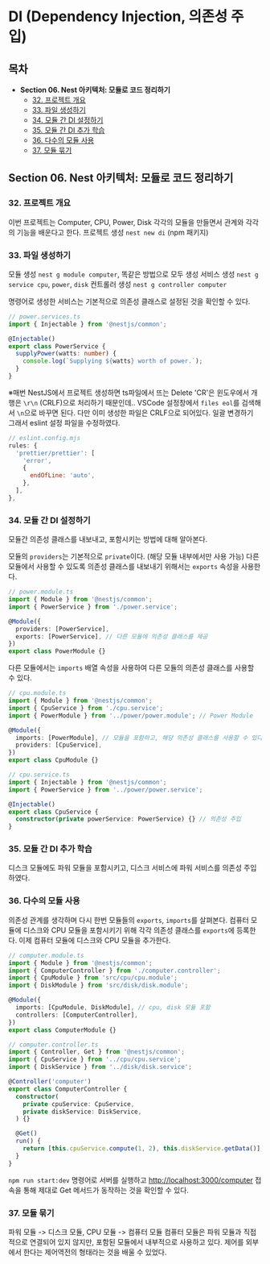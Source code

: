 # DI (Dependency Injection, 의존성 주입)

## 목차

- **Section 06. Nest 아키텍처: 모듈로 코드 정리하기**
  - [32. 프로젝트 개요](#32-프로젝트-개요)
  - [33. 파일 생성하기](#33-파일-생성하기)
  - [34. 모듈 간 DI 설정하기](#34-모듈-간-di-설정하기)
  - [35. 모듈 간 DI 추가 학습](#35-모듈-간-di-추가-학습)
  - [36. 다수의 모듈 사용](#36-다수의-모듈-사용)
  - [37. 모듈 묶기](#37-모듈-묶기)

## Section 06. Nest 아키텍처: 모듈로 코드 정리하기

### 32. 프로젝트 개요

이번 프로젝트는 Computer, CPU, Power, Disk 각각의 모듈을 만들면서 관계와 각각의 기능을 배운다고 한다.
프로젝트 생성 `nest new di` (npm 패키지)

### 33. 파일 생성하기

모듈 생성 `nest g module computer`, 똑같은 방법으로 모두 생성
서비스 생성 `nest g service cpu`, `power`, `disk`
컨트롤러 생성 `nest g controller computer`

명령어로 생성한 서비스는 기본적으로 의존성 클래스로 설정된 것을 확인할 수 있다.

```ts
// power.services.ts
import { Injectable } from '@nestjs/common';

@Injectable()
export class PowerService {
  supplyPower(watts: number) {
    console.log(`Supplying ${watts} worth of power.`);
  }
}
```

※매번 NestJS에서 프로젝트 생성하면 ts파일에서 뜨는 Delete 'CR'은 윈도우에서 개행은 `\r\n` (CRLF)으로 처리하기 때문인데..
VSCode 설정창에서 `files eol`를 검색해서 `\n`으로 바꾸면 된다. 다만 이미 생성한 파일은 CRLF으로 되어있다.
일괄 변경하기 그래서 eslint 설정 파일을 수정하였다.

```js
// eslint.config.mjs
rules: {
  'prettier/prettier': [
    'error',
    {
      endOfLine: 'auto',
    },
  ],
},
```

### 34. 모듈 간 DI 설정하기

모듈간 의존성 클래스를 내보내고, 포함시키는 방법에 대해 알아본다.

모듈의 `providers`는 기본적으로 `private`이다. (해당 모듈 내부에서만 사용 가능)
다른 모듈에서 사용할 수 있도록 의존성 클래스를 내보내기 위해서는 `exports` 속성을 사용한다.

```ts
// power.module.ts
import { Module } from '@nestjs/common';
import { PowerService } from './power.service';

@Module({
  providers: [PowerService],
  exports: [PowerService], // 다른 모듈에 의존성 클래스를 제공
})
export class PowerModule {}
```

다른 모듈에서는 `imports` 배열 속성을 사용하여 다른 모듈의 의존성 클래스를 사용할 수 있다.

```ts
// cpu.module.ts
import { Module } from '@nestjs/common';
import { CpuService } from './cpu.service';
import { PowerModule } from '../power/power.module'; // Power Module

@Module({
  imports: [PowerModule], // 모듈을 포함하고, 해당 의존성 클래스를 사용할 수 있다.
  providers: [CpuService],
})
export class CpuModule {}

// cpu.service.ts
import { Injectable } from '@nestjs/common';
import { PowerService } from '../power/power.service';

@Injectable()
export class CpuService {
  constructor(private powerService: PowerService) {} // 의존성 주입
}
```

### 35. 모듈 간 DI 추가 학습

디스크 모듈에도 파워 모듈을 포함시키고, 디스크 서비스에 파워 서비스를 의존성 주입하였다.

### 36. 다수의 모듈 사용

의존성 관계를 생각하며 다시 한번 모듈들의 `exports`, `imports`를 살펴본다.
컴퓨터 모듈에 디스크와 CPU 모듈을 포함시키기 위해 각각 의존성 클래스를 `exports`에 등록한다.
이제 컴퓨터 모듈에 디스크와 CPU 모듈을 추가한다.

```ts
// computer.module.ts
import { Module } from '@nestjs/common';
import { ComputerController } from './computer.controller';
import { CpuModule } from 'src/cpu/cpu.module';
import { DiskModule } from 'src/disk/disk.module';

@Module({
  imports: [CpuModule, DiskModule], // cpu, disk 모듈 포함
  controllers: [ComputerController],
})
export class ComputerModule {}

// computer.controller.ts
import { Controller, Get } from '@nestjs/common';
import { CpuService } from '../cpu/cpu.service';
import { DiskService } from '../disk/disk.service';

@Controller('computer')
export class ComputerController {
  constructor(
    private cpuService: CpuService,
    private diskService: DiskService,
  ) {}

  @Get()
  run() {
    return [this.cpuService.compute(1, 2), this.diskService.getData()];
  }
}
```

`npm run start:dev` 명령어로 서버를 실행하고 <http://localhost:3000/computer> 접속을 통해 제대로 Get 메서드가 동작하는 것을 확인할 수 있다.

### 37. 모듈 묶기

파워 모듈 -> 디스크 모듈, CPU 모듈 -> 컴퓨터 모듈
컴퓨터 모듈은 파워 모듈과 직접적으로 연결되어 있지 않지만, 포함된 모듈에서 내부적으로 사용하고 있다.
제어를 외부에서 한다는 제어역전의 형태라는 것을 배울 수 있었다.
